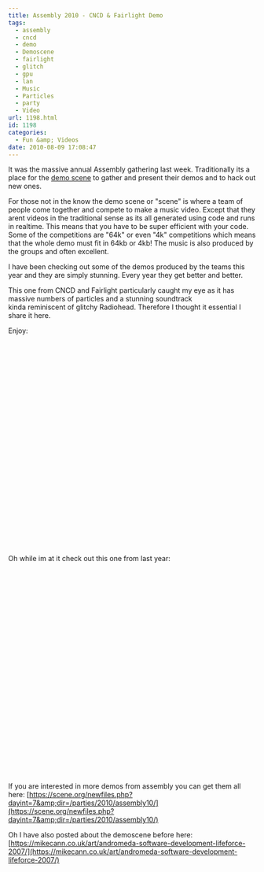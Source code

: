 ```yaml
---
title: Assembly 2010 - CNCD & Fairlight Demo
tags:
  - assembly
  - cncd
  - demo
  - Demoscene
  - fairlight
  - glitch
  - gpu
  - lan
  - Music
  - Particles
  - party
  - Video
url: 1198.html
id: 1198
categories:
  - Fun &amp; Videos
date: 2010-08-09 17:08:47
---
```


It was the massive annual Assembly gathering last week. Traditionally its a place for the [demo scene](https://scene.org) to gather and present their demos and to hack out new ones.
<!-- more -->
For those not in the know the demo scene or "scene" is where a team of people come together and compete to make a music video. Except that they arent videos in the traditional sense as its all generated using code and runs in realtime. This means that you have to be super efficient with your code. Some of the competitions are "64k" or even "4k" competitions which means that the whole demo must fit in 64kb or 4kb! The music is also produced by the groups and often excellent.

I have been checking out some of the demos produced by the teams this year and they are simply stunning. Every year they get better and better.

This one from CNCD and Fairlight particularly caught my eye as it has massive numbers of particles and a stunning soundtrack kinda reminiscent of glitchy Radiohead. Therefore I thought it essential I share it here.

Enjoy:

<object classid="clsid:d27cdb6e-ae6d-11cf-96b8-444553540000" width="700" height="418" codebase="https://download.macromedia.com/pub/shockwave/cabs/flash/swflash.cab#version=6,0,40,0"><param name="allowFullScreen" value="true" /><param name="allowscriptaccess" value="always" /><param name="src" value="https://www.youtube.com/v/vQ2iQQvofCE&amp;hl=en_GB&amp;fs=1?hd=1" /><param name="allowfullscreen" value="true" /><embed type="application/x-shockwave-flash" width="700" height="418" src="https://www.youtube.com/v/vQ2iQQvofCE&amp;hl=en_GB&amp;fs=1?hd=1" allowscriptaccess="always" allowfullscreen="true"></embed></object>

Oh while im at it check out this one from last year:

<object classid="clsid:d27cdb6e-ae6d-11cf-96b8-444553540000" width="700" height="418" codebase="https://download.macromedia.com/pub/shockwave/cabs/flash/swflash.cab#version=6,0,40,0"><param name="allowFullScreen" value="true" /><param name="allowscriptaccess" value="always" /><param name="src" value="https://www.youtube.com/v/ezltebzdgjI&amp;hl=en_GB&amp;fs=1?hd=1" /><param name="allowfullscreen" value="true" /><embed type="application/x-shockwave-flash" width="700" height="418" src="https://www.youtube.com/v/ezltebzdgjI&amp;hl=en_GB&amp;fs=1?hd=1" allowscriptaccess="always" allowfullscreen="true"></embed></object>

If you are interested in more demos from assembly you can get them all here: [https://scene.org/newfiles.php?dayint=7&amp;dir=/parties/2010/assembly10/](https://scene.org/newfiles.php?dayint=7&amp;dir=/parties/2010/assembly10/)

Oh I have also posted about the demoscene before here: [https://mikecann.co.uk/art/andromeda-software-development-lifeforce-2007/](https://mikecann.co.uk/art/andromeda-software-development-lifeforce-2007/)